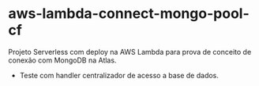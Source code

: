 # aws-lambda-connect-mongo-pool-cf

Projeto Serverless com deploy na AWS Lambda para prova de conceito de conexão com MongoDB na Atlas.
- Teste com handler centralizador de acesso a base de dados.